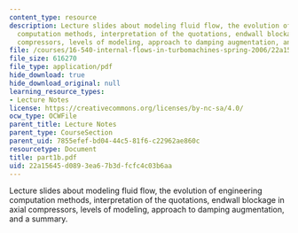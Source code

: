 ```yaml
---
content_type: resource
description: Lecture slides about modeling fluid flow, the evolution of engineering
  computation methods, interpretation of the quotations, endwall blockage in axial
  compressors, levels of modeling, approach to damping augmentation, and a summary.
file: /courses/16-540-internal-flows-in-turbomachines-spring-2006/22a15645d0893ea67b3dfcfc4c03b6aa_part1b.pdf
file_size: 616270
file_type: application/pdf
hide_download: true
hide_download_original: null
learning_resource_types:
- Lecture Notes
license: https://creativecommons.org/licenses/by-nc-sa/4.0/
ocw_type: OCWFile
parent_title: Lecture Notes
parent_type: CourseSection
parent_uid: 7855efef-bd04-44c5-81f6-c22962ae860c
resourcetype: Document
title: part1b.pdf
uid: 22a15645-d089-3ea6-7b3d-fcfc4c03b6aa
---
```

Lecture slides about modeling fluid flow, the evolution of engineering computation methods, interpretation of the quotations, endwall blockage in axial compressors, levels of modeling, approach to damping augmentation, and a summary.